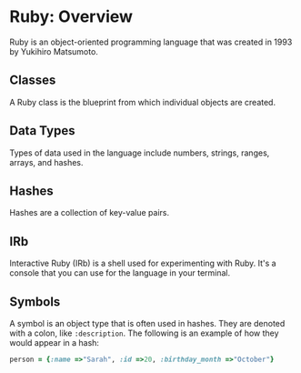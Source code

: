 # Ruby: Overview
Ruby is an object-oriented programming language that was created in 1993 by Yukihiro Matsumoto.

## Classes
A Ruby class is the blueprint from which individual objects are created.

## Data Types
Types of data used in the language include numbers, strings, ranges, arrays, and hashes.

## Hashes
Hashes are a collection of key-value pairs.

## IRb
Interactive Ruby (IRb) is a shell used for experimenting with Ruby. It's a console that you can use for the language in your terminal.

## Symbols
A symbol is an object type that is often used in hashes. They are denoted with a colon, like `:description`. The following is an example of how they would appear in a hash:

```ruby
person = {:name =>"Sarah", :id =>20, :birthday_month =>"October"}
```
